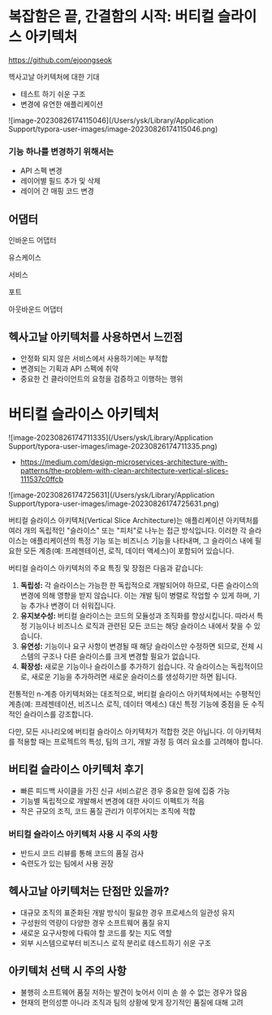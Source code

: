 # 복잡함은 끝, 간결함의 시작: 버티컬 슬라이스 아키텍처

https://github.com/ejoongseok



헥사고날 아키텍처에 대한 기대

- ﻿﻿테스트 하기 쉬운 구조
- ﻿﻿변경에 유연한 애플리케이션

![image-20230826174115046](/Users/ysk/Library/Application Support/typora-user-images/image-20230826174115046.png)



### 기능 하나를 변경하기 위해서는

- ﻿﻿API 스펙 변경
- ﻿﻿레이어별 필드 추가 및 삭제
- ﻿﻿레이어 간 매핑 코드 변경



## 어댑터



인바운드 어댑터

유스케이스

서비스

포트

아웃바운드 어댑터

## 헥사고날 아키텍처를 사용하면서 느낀점

- ﻿﻿안정화 되지 않은 서비스에서 사용하기에는 부적합
- ﻿﻿변경되는 기획과 API 스펙에 취약
- ﻿﻿중요한 건 클라이언트의 요청을 검증하고 이행하는 행위



# 버티컬 슬라이스 아키텍처

![image-20230826174711335](/Users/ysk/Library/Application Support/typora-user-images/image-20230826174711335.png)

* https://medium.com/design-microservices-architecture-with-patterns/the-problem-with-clean-architecture-vertical-slices-111537c0ffcb

![image-20230826174725631](/Users/ysk/Library/Application Support/typora-user-images/image-20230826174725631.png)

버티컬 슬라이스 아키텍처(Vertical Slice Architecture)는 애플리케이션 아키텍처를 여러 개의 독립적인 "슬라이스" 또는 "피처"로 나누는 접근 방식입니다. 이러한 각 슬라이스는 애플리케이션의 특정 기능 또는 비즈니스 기능을 나타내며, 그 슬라이스 내에 필요한 모든 계층(예: 프레젠테이션, 로직, 데이터 액세스)이 포함되어 있습니다.

버티컬 슬라이스 아키텍처의 주요 특징 및 장점은 다음과 같습니다:

1. **독립성:** 각 슬라이스는 가능한 한 독립적으로 개발되어야 하므로, 다른 슬라이스의 변경에 의해 영향을 받지 않습니다. 이는 개발 팀이 병렬로 작업할 수 있게 하며, 기능 추가나 변경이 더 쉬워집니다.
2. **유지보수성:** 버티컬 슬라이스는 코드의 모듈성과 조직화를 향상시킵니다. 따라서 특정 기능이나 비즈니스 로직과 관련된 모든 코드는 해당 슬라이스 내에서 찾을 수 있습니다.
3. **유연성:** 기능이나 요구 사항이 변경될 때 해당 슬라이스만 수정하면 되므로, 전체 시스템의 구조나 다른 슬라이스를 크게 변경할 필요가 없습니다.
4. **확장성:** 새로운 기능이나 슬라이스를 추가하기 쉽습니다. 각 슬라이스는 독립적이므로, 새로운 기능을 추가하려면 새로운 슬라이스를 생성하기만 하면 됩니다.

전통적인 n-계층 아키텍처와는 대조적으로, 버티컬 슬라이스 아키텍처에서는 수평적인 계층(예: 프레젠테이션, 비즈니스 로직, 데이터 액세스) 대신 특정 기능에 중점을 둔 수직적인 슬라이스를 강조합니다.

다만, 모든 시나리오에 버티컬 슬라이스 아키텍처가 적합한 것은 아닙니다. 이 아키텍처를 적용할 때는 프로젝트의 특성, 팀의 크기, 개발 과정 등 여러 요소를 고려해야 합니다.

## 버티컬 슬라이스 아키텍처 후기

- ﻿﻿빠른 피드백 사이클을 가진 신규 서비스같은 경우 중요한 일에 집중 가능
- ﻿﻿기능별 독립적으로 개발해서 변경에 대한 사이드 이펙트가 적음
- ﻿﻿작은 규모의 조직, 코드 품질 관리가 이루어지는 조직에 적합

### 버티컬 슬라이스 아키텍처 사용 시 주의 사항

- ﻿﻿반드시 코드 리뷰를 통해 코드의 품질 검사
- ﻿﻿숙련도가 있는 팀에서 사용 권장

## 헥사고날 아키텍처는 단점만 있을까?

- ﻿﻿대규모 조직의 표준화된 개발 방식이 필요한 경우 프로세스의 일관성 유지
- ﻿﻿구성원의 역량이 다양한 경우 소프트웨어 품질 유지
- ﻿﻿새로운 요구사항에 다뤄야 할 코드를 찾는 지도 역할
- ﻿﻿외부 시스템으로부터 비즈니스 로직 분리로 테스트하기 쉬운 구조

## 아키텍처 선택 시 주의 사항

- ﻿﻿불행히 소프트웨어 품질 저하는 발견이 늦어서 이미 손 쓸 수 없는 경우가 많음
- ﻿﻿현재의 편의성뿐 아니라 조직과 팀의 상황에 맞게 장기적인 품질에 대해 고려